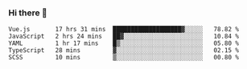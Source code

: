 ### Hi there 👋

<!--
**xin-code/Xin-code** is a ✨ _special_ ✨ repository because its `README.md` (this file) appears on your GitHub profile.

Here are some ideas to get you started:
<!--START_SECTION:waka-->
```text
Vue.js       17 hrs 31 mins  ███████████████████▓░░░░░   78.82 % 
JavaScript   2 hrs 24 mins   ██▓░░░░░░░░░░░░░░░░░░░░░░   10.84 % 
YAML         1 hr 17 mins    █▒░░░░░░░░░░░░░░░░░░░░░░░   05.80 % 
TypeScript   28 mins         ▓░░░░░░░░░░░░░░░░░░░░░░░░   02.15 % 
SCSS         10 mins         ▒░░░░░░░░░░░░░░░░░░░░░░░░   00.80 % 
```
<!--END_SECTION:waka-->
